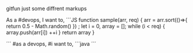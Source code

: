  gitfun
just some diffrent markups

As a #devops, 
I want to,
´´´JS
function sample(arr, req) {
        arr = arr.sort(()=>{ return 0.5 - Math.random() }) ;
        let i = 0,
            array = [];
        while (i < req) {
            array.push(arr[i])
                ++i
        }
        return array
    }

´´´
#as a devops,
#i want to, 
´´´java
´´´
